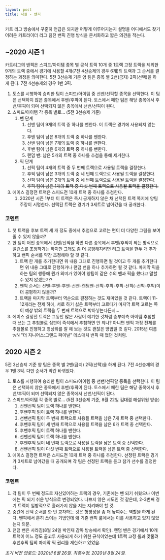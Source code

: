 ```yaml
---
layout: post
title: 사설 - 밴픽
---
```


카트 리그 방송에서 꾸준히 언급은 되지만 어떻게 이루어지는지 설명을 어디에서도 찾기 어려운 카트라이더 리그 팀전 밴픽 진행 방식을 문서화하고 짧은 의견을 적는다.

## ~2020 시즌 1

카트리그의 밴픽은 스피드/아이템 종목 별 공식 트랙 10개 중 1트랙 고정 트랙을 제외한 9개의 트랙 중에서 경기에 사용할 4개(7전 4선승제의 경우 6개)의 트랙과 그 순서를 결정하는 과정을 의미한다.
5전 3선승제 기준 양 팀은 종목 별 2밴(금지) 2픽(선택)을 하게 된다. 7전 4선승제의 경우 1밴 3픽.

1. 토스를 시행하여 승리한 팀이 스피드/아이템 중 선밴/선픽할 종목을 선택한다. 이 팀은 선택하지 않은 종목에서 후밴/후픽이 된다. 토스에서 패한 팀은 해당 종목에서 후밴/후픽이 되며 선택되지 않은 종목에서 선밴/선픽이 된다. 
2. 스피드/아이템 각 종목 별로... (5전 3선승제 기준)
    1. 밴 단계
        1. 선밴 팀이 9개의 트랙 중 하나를 밴한다. 이 트랙은 경기에 사용되지 않는다.
        2. 후밴 팀이 남은 8개의 트랙 중 하나를 밴한다.
        3. 선밴 팀이 남은 7개의 트랙 중 하나를 밴한다. 
        4. 후밴 팀이 남은 6개의 트랙 중 하나를 밴한다.
        5. 랜덤 밴: 남은 5개의 트랙 중 하나를 추첨을 통해 제거한다. 
    2. 픽 단계
        1. 선픽 팀이 4개의 트랙 중 두 번째 트랙으로 사용될 트랙을 결정한다. 
        2. 후픽 팀이 남은 3개의 트랙 중 세 번째 트랙으로 사용될 트랙을 결정한다.
        3. 선픽 팀이 남은 2개의 트랙 중 네 번째 트랙으로 사용될 트랙을 결정한다.
        4. ~~후픽 팀이 남은 1개의 트랙 중 다섯 번째 트랙으로 사용될 트랙을 결정한다.~~
3. 에이스 결정전 트랙은 스피드전 10개 트랙 중 하나를 추첨한다.
    1. 2020년 시즌 1부터 이 트랙은 즉시 공개하지 않은 채 선택된 트랙 쪽지에 양팀 주장이 서명한다. 선택된 트랙은 경기가 3세트로 넘어갔을 때 공개한다.

### 코멘트

1. 첫 트랙을 후보 트랙 세 개 정도 중에서 추첨으로 고르는 편이 더 다양한 그림을 보여줄 수 있지 않을까?
2. 한 팀이 어떤 종목에서 선밴/선픽을 하면 다른 종목에서 후밴/후픽이 되는 방식으로 밸런스를 조정하기는 하지만 그래도 좀 더 공평해지려면 리그 트랙을 한두 개 추가하고 밴픽 순서를 약간 조정해야 할 것 같다. 
    1. 트랙 한 개를 추가한다면 위 내용 그대로 진행하면 될 것이고 두 개를 추가한다면 위 내용 그대로 진행하거나 랜덤 밴을 하나 추가하면 될 것 같다. 마지막 픽을 하는 팀의 행동에 뭔가 의미가 있어야 양팀이 같은 수의 밴과 픽을 했다고 말할 수 있지 않겠는가?
    2. 밴픽 순서는 선밴-후밴-후밴-선밴-랜덤밴-선픽-후픽-후픽-선픽(-선픽-후픽)이 더 공평하지 않을까? 
    3. 트랙을 마지막 트랙부터 역순으로 결정하는 것도 재미있을 것 같다. 트랙이 11-12개라는 전제 하에, 서로 하기 싫은 트랙부터 고르다가 마지막 트랙 고르는 쪽이 예상 밖의 트랙을 두 번째 트랙으로 박아넣는다든지...
3. 에이스 결정전 트랙은 그동안 많은 사람이 얘기한 것처럼 승부예측 아이템 추첨할 때 쓰는 그 추첨볼로 심판이 즉석에서 추첨하면 안 되나? 아니면 밴픽 과정 전체를 추첨볼로 진행하고 영상화를 잘 헤 보는 것도 괜찮은 방법일 것 같다. 2015년 여름 tvN "더 지니어스:그랜드 파이널" 데스매치 밴픽 때 했던 것처럼.

## 2020 시즌 2

5전 3선승제 기준 양 팀은 종목 별 2밴(금지) 2픽(선택)을 하게 된다. 7전 4선승제의 경우 1밴 3픽. 다만 순서가 약간 바뀌었다.

1. 토스를 시행하여 승리한 팀이 스피드/아이템 중 선밴/선픽할 종목을 선택한다. 이 팀은 선택하지 않은 종목에서 후밴/후픽이 된다. 토스에서 패한 팀은 해당 종목에서 후밴/후픽이 되며 선택되지 않은 종목에서 선밴/선픽이 된다. 
2. 스피드/아이템 각 종목 별로... (5전 3선승제 기준, 8월 22일 김대겸 해설위원 방송)
    1. 선밴선픽 팀이 트랙 하나를 밴한다.
    2. 후밴후픽 팀이 트랙 하나를 밴한다. 
    3. 선밴선픽 팀이 두 번째 트랙으로 사용될 트랙을 남은 7개 트랙 중 선택한다.
    4. 후밴후픽 팀이 세 번째 트랙으로 사용될 트랙을 남은 6개 트랙 중 선택한다. 
    5. 후밴후픽 팀이 트랙 하나를 밴한다.
    6. 선밴선픽 팀이 트랙 하나를 밴한다.
    7. 후밴후픽 팀이 네 번째 트랙으로 사용될 트랙을 남은 트랙 중 선택한다. 
    8. 선밴선픽 팀이 다섯 번째 트랙으로 사용될 트랙을 남은 트랙 중 선택한다.   
3. 에이스 결정전 트랙은 스피드전 10개 트랙 중 하나를 추첨한다. 선정된 트랙은 경기가 3세트로 넘어갔을 때 공개되며 각 팀은 선정된 트랙을 듣고 참가 선수를 결정한다.

### 코멘트

1. 각 팀이 두 번째 정도로 자신있어하는 트랙의 경우, 기존에는 밴 되기 쉬웠으나 이번에는 픽 되기 쉬운 방식으로 변경되었다. 나쁘지 않은 시도인 것 같은데, 2-3번째 경기 트랙이 일방적으로 흘러가지 않을 지는 지켜봐야 할 것.
2. 중간에 선택 순서를 한 번 교차하는 것은 형평성을 좀 더 높여주는 역할을 하게 된다. 밴픽에서 흔히 쓰이는 기법인데 왜 기존 밴픽 룰에서는 이를 사용하고 있지 않았는지 의문.
3. 랜덤 밴은 사라짐(8월 24일 박인재 감독 방송에서 확인). 랜덤 밴은 경기에서 10개 트랙이 어느 정도 골고루 사용되게 하기 위한 규칙이었는데 1트랙 고정 룰과 맞물려 후밴후픽 팀의 마지막 픽 권리를 제한하고 있었음. 


_초기 버전 업로드: 2020년 6월 26일. 최종수정: 2020년 8월 24일._

